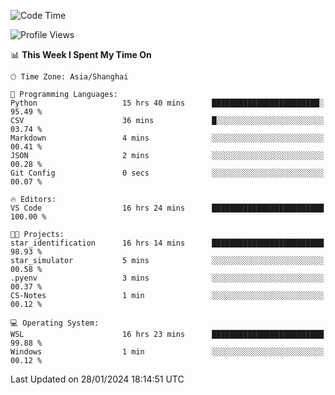 <!--START_SECTION:waka-->
![Code Time](http://img.shields.io/badge/Code%20Time-1%2C476%20hrs%209%20mins-blue)

![Profile Views](http://img.shields.io/badge/Profile%20Views-0-blue)

📊 **This Week I Spent My Time On** 

```text
🕑︎ Time Zone: Asia/Shanghai

💬 Programming Languages: 
Python                   15 hrs 40 mins      ████████████████████████░   95.49 % 
CSV                      36 mins             █░░░░░░░░░░░░░░░░░░░░░░░░   03.74 % 
Markdown                 4 mins              ░░░░░░░░░░░░░░░░░░░░░░░░░   00.41 % 
JSON                     2 mins              ░░░░░░░░░░░░░░░░░░░░░░░░░   00.28 % 
Git Config               0 secs              ░░░░░░░░░░░░░░░░░░░░░░░░░   00.07 % 

🔥 Editors: 
VS Code                  16 hrs 24 mins      █████████████████████████   100.00 % 

🐱‍💻 Projects: 
star_identification      16 hrs 14 mins      █████████████████████████   98.93 % 
star_simulator           5 mins              ░░░░░░░░░░░░░░░░░░░░░░░░░   00.58 % 
.pyenv                   3 mins              ░░░░░░░░░░░░░░░░░░░░░░░░░   00.37 % 
CS-Notes                 1 min               ░░░░░░░░░░░░░░░░░░░░░░░░░   00.12 % 

💻 Operating System: 
WSL                      16 hrs 23 mins      █████████████████████████   99.88 % 
Windows                  1 min               ░░░░░░░░░░░░░░░░░░░░░░░░░   00.12 % 
```


 Last Updated on 28/01/2024 18:14:51 UTC
<!--END_SECTION:waka-->